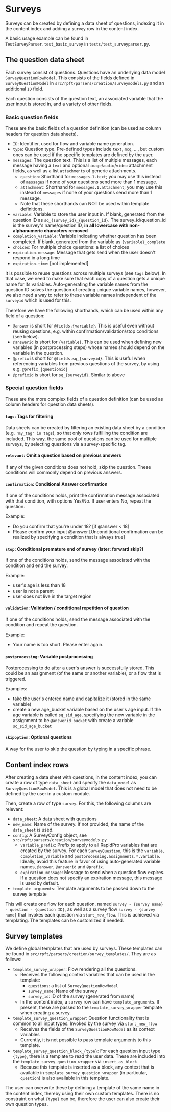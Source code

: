 # Surveys

Surveys can be created by defining a data sheet of questions, indexing it in the content index and adding a `survey` row in the content index.

A basic usage example can be found in `TestSurveyParser.test_basic_survey` in `tests/test_surveyparser.py`.


## The question data sheet

Each survey consist of questions. Questions have an underlying data model `SurveyQuestionRowModel`. This consists of the fields defined in `SurveyQuestionModel` in `src/rpft/parsers/creation/surveymodels.py` and an additional `ID` field.

Each question consists of the question text, an associated variable that the user input is stored in, and a variety of other fields.

### Basic question fields

These are the basic fields of a question definition (can be used as column headers for question data sheets).

- `ID`: Identifier, used for flow and variable name generation.
- `type`: Question type. Pre-defined types include `text`, `mcq`, ..., but custom ones can be used if the specific templates are defined by the user.
- `messages`: The question text. This is a list of multiple messages, each message having a `text` and optional `image`/`audio`/`video` attachment fields, as well as a list `attachments` of generic attachments.
	- `question`: Shorthand for `messages.1.text`; you may use this instead of `messages` if none of your questions send more than 1 message.
	- `attachment`: Shorthand for `messages.1.attachment`; you may use this instead of `messages` if none of your questions send more than 1 message.
	- Note that these shorthands can NOT be used within template definitions.
- `variable`: Variable to store the user input in. If blank, generated from the question ID as `sq_{survey_id}_{question_id}`. The survey_id/question_id is the survey's name/question ID, **in all lowercase with non-alphanumeric characters removed**
- `completion_variable`: Variable indicating whether question has been completed. If blank, generated from the variable as `{variable}_complete`
- `choices`: For multiple choice questions: a list of choices
- `expiration.message`: Message that gets send when the user doesn't respond in a long time
- `expiration.time`: [not implemented]

It is possible to reuse questions across multiple surveys (see `tags` below). In that case, we need to make sure that each copy of a question gets a unique name for its variables. Auto-generating the variable names from the question ID solves the question of creating unique variable names, however, we also need a way to refer to these variable names independent of the `surveyid` which is used for this.

Therefore we have the following shorthands, which can be used within any field of a question:

- `@answer` is short for `@fields.{variable}`. This is useful even without reusing questions, e.g. within confirmation/validation/stop conditions (see below).
- `@answerid` is short for `{variable}`. This can be used when defining new variables (in postprocessing steps) whose names should depend on the variable in the question.
- `@prefix` is short for `@fields.sq_{surveyid}`. This is useful when referencing variables from previous questions of the survey, by using e.g. `@prefix_{questionid}`
- `@prefixid` is short for `sq_{surveyid}`. Similar to above


### Special question fields

These are the more complex fields of a question definition (can be used as column headers for question data sheets).

#### `tags`: Tags for filtering

Data sheets can be created by filtering an existing data sheet by a condition (e.g. `'my_tag' in tags`), so that only rows fulfilling the condition are included. This way, the same pool of questions can be used for multiple surveys, by selecting questions via a survey-specific tag.

#### `relevant`: Omit a question based on previous answers

If any of the given conditions does not hold, skip the question. These conditions will commonly depend on previous answers.

#### `confirmation`: Conditional Answer confirmation

If one of the conditions holds, print the confirmation message associated with that condition, with options Yes/No. If user enters No, repeat the question.

Example:

- Do you confirm that you're under 18? [if @answer < 18]
- Please confirm your input @answer [Unconditional confirmation can be realized by specifying a condition that is always true]

#### `stop`: Conditional premature end of survey (later: forward skip?)

If one of the conditions holds, send the message associated with the condition and end the survey.

Example:

- user's age is less than 18
- user is not a parent
- user does not live in the target region

#### `validation`: Validation / conditional repetition of question

If one of the conditions holds, send the message associated with the condition and repeat the question.

Example:

- Your name is too short. Please enter again.

#### `postprocessing`: Variable postprocessing

Postprocessing to do after a user's answer is successfully stored. This could be an assignment (of the same or another variable), or a flow that is triggered.

Examples:

- take the user's entered name and capitalize it (stored in the same variable)
- create a new age_bucket variable based on the user's age input. If the age variable is called `sq_sid_age`, specifying the new variable in the assignment to be `@answerid_bucket` with create a variable `sq_sid_age_bucket`

#### `skipoption`: Optional questions

A way for the user to skip the question by typing in a specific phrase.

## Content index rows

After creating a data sheet with questions, in the content index, you can create a row of type `data_sheet` and specify the `data_model` as `SurveyQuestionRowModel`. This is a global model that does not need to be defined by the user in a custom module.

Then, create a row of type `survey`. For this, the following columns are relevant:

- `data_sheet`: A data sheet with questions
- `new_name`: Name of the survey. If not provided, the name of the `data_sheet` is used.
- `config`: A SurveyConfig object, see `src/rpft/parsers/creation/surveymodels.py`
    - `variable_prefix`: Prefix to apply to all RapidPro variables that are created by the survey. For each `SurveyQuestion`, this is the `variable`, `completion_variable` and `postprocessing.assignments.*.variable`. Ideally, avoid this feature in favor of using auto-generated variable names, `@answer`, `@answerid` and `@prefix`.
    - `expiration_message`: Message to send when a question flow expires. If a question does not specify an expiration message, this message is used by default.
- `template arguments`: Template arguments to be passed down to the survey template

This will create one flow for each question, named `survey - {survey name} - question - {question ID}`, as well as a survey flow `survey - {survey name}` that invokes each question via `start_new_flow`. This is achieved via templating. The templates can be customized if needed.


## Survey templates

We define global templates that are used by surveys. These templates can be found in `src/rpft/parsers/creation/survey_templates/`. They are as follows:

- `template_survey_wrapper`: Flow rendering all the questions.
	- Receives the following context variables that can be used in the template:
		- `questions`: a list of `SurveyQuestionRowModel`
		- `survey_name`: Name of the survey
		- `survey_id`: ID of the survey (generated from name)
	- In the content index, a `survey` row can have `template_arguments`. If present, these are passed to the `template_survey_wrapper` template when creating a survey.
- `template_survey_question_wrapper`: Question functionality that is common to all input types. Invoked by the survey via `start_new_flow`
	- Receives the fields of the `SurveyQuestionRowModel` as its context variables
	- Currently, it is not possible to pass template arguments to this template.
- `template_survey_question_block_{type}`: For each question input type `{type}`, there is a template to read the user data. These are included into the `template_survey_question_wrapper` via `insert_as_block`
	- Because this template is inserted as a block, any context that is available in `template_survey_question_wrapper` (in particular, `question`) is also available in this template.

The user can overwrite these by defining a template of the same name in the content index, thereby using their own custom templates. There is no constraint on what `{type}` can be, therefore the user can also create their own question types.
